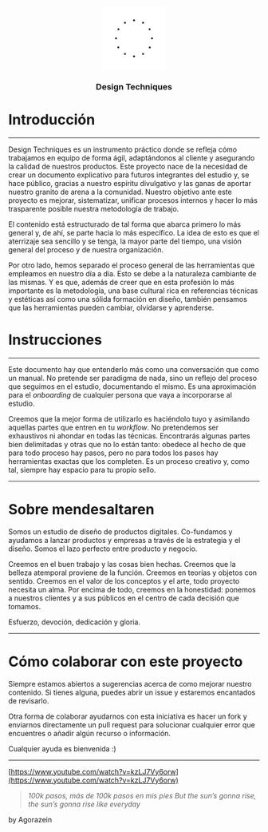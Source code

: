 <p align="center">
  <a href="https://mendesaltaren.com/">
    <img width="128px" align="center" src="assets/images/brand.png" alt="Mendesaltaren">
  </a>
</p>
<h3 align="center">Design Techniques</h3>


# Introducción

---

Design Techniques es un instrumento práctico donde se refleja cómo trabajamos en equipo de forma ágil, adaptándonos al cliente y asegurando la calidad de nuestros productos. Este proyecto nace de la necesidad de crear un documento explicativo para futuros integrantes del estudio y, se hace público, gracias a nuestro espíritu divulgativo y las ganas de aportar nuestro granito de arena a la comunidad. Nuestro objetivo ante este proyecto es mejorar, sistematizar, unificar procesos internos y hacer lo más trasparente posible nuestra metodología de trabajo.

El contenido está estructurado de tal forma que abarca primero lo más general y, de ahí, se parte hacia lo más específico. La idea de esto es que el aterrizaje sea sencillo y se tenga, la mayor parte del tiempo, una visión general del proceso y de nuestra organización.

Por otro lado, hemos separado el proceso general de las herramientas que empleamos en nuestro día a día. Esto se debe a la naturaleza cambiante de las mismas. Y es que, además de creer que en esta profesión lo más importante es la metodología, una base cultural rica en referencias técnicas y estéticas así como una sólida formación en diseño, también pensamos que las herramientas pueden cambiar, olvidarse y aprenderse.

# Instrucciones

---

Este documento hay que entenderlo más como una conversación que como un manual. No pretende ser paradigma de nada, sino un reflejo del proceso que seguimos en el estudio, documentando el mismo. Es una aproximación para el *onboarding* de cualquier persona que vaya a incorporarse al estudio.

Creemos que la mejor forma de utilizarlo es haciéndolo tuyo y asimilando aquellas partes que entren en tu *workflow*. No pretendemos ser exhaustivos ni ahondar en todas las técnicas. Encontrarás algunas partes bien delimitadas y otras que no lo están tanto: obedece al hecho de que para todo proceso hay pasos, pero no para todos los pasos hay herramientas exactas que los completen. Es un proceso creativo y, como tal, siempre hay espacio para tu propio sello.

---

# Sobre mendesaltaren

Somos un estudio de diseño de productos digitales. Co-fundamos y ayudamos a lanzar productos y empresas a través de la estrategia y el diseño. Somos el lazo perfecto entre producto y negocio.

Creemos en el buen trabajo y las cosas bien hechas. Creemos que la belleza atemporal proviene de la función. Creemos en teorías y objetos con sentido. Creemos en el valor de los conceptos y el arte, todo proyecto necesita un alma. Por encima de todo, creemos en la honestidad: ponemos a nuestros clientes y a sus públicos en el centro de cada decisión que tomamos.

Esfuerzo, devoción, dedicación y gloria.

---

# Cómo colaborar con este proyecto

Siempre estamos abiertos a sugerencias acerca de como mejorar nuestro contenido. Si tienes alguna, puedes abrir un issue y estaremos encantados de revisarlo.

Otra forma de colaborar ayudarnos con esta iniciativa es hacer un fork y enviarnos directamente un pull request para solucionar cualquier error que encuentres o añadir algún recurso o información.

Cualquier ayuda es bienvenida :)

---

[https://www.youtube.com/watch?v=kzLJ7Vy6orw](https://www.youtube.com/watch?v=kzLJ7Vy6orw)

> *100k pasos, más de 100k pasos en mis pies
But the sun’s gonna rise, the sun’s gonna rise like everyday*

by Agorazein
